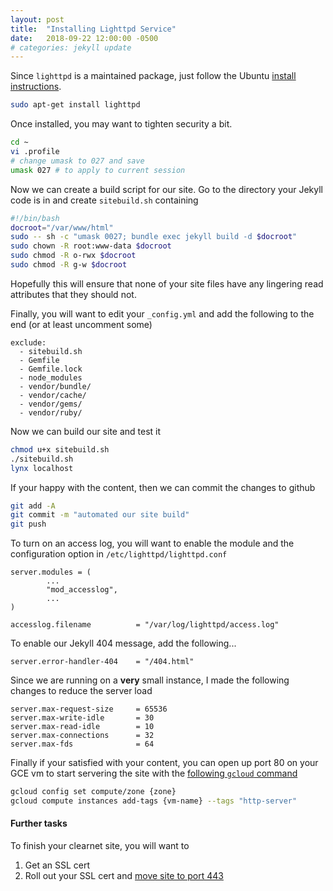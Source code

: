 ```yaml
---
layout: post
title:  "Installing Lighttpd Service"
date:   2018-09-22 12:00:00 -0500
# categories: jekyll update
---
```


Since `lighttpd` is a maintained package, just follow the Ubuntu [install instructions](https://help.ubuntu.com/community/lighttpd).
```bash
sudo apt-get install lighttpd
```

Once installed, you may want to tighten security a bit.
```bash
cd ~
vi .profile
# change umask to 027 and save
umask 027 # to apply to current session
```

Now we can create a build script for our site.  Go to the directory your Jekyll code is in and create `sitebuild.sh` containing
```bash
#!/bin/bash
docroot="/var/www/html"
sudo -- sh -c "umask 0027; bundle exec jekyll build -d $docroot"
sudo chown -R root:www-data $docroot
sudo chmod -R o-rwx $docroot
sudo chmod -R g-w $docroot
```

Hopefully this will ensure that none of your site files have any lingering read attributes that they should not.

Finally, you will want to edit your `_config.yml` and add the following to the end (or at least uncomment some)
```
exclude:
  - sitebuild.sh
  - Gemfile
  - Gemfile.lock
  - node_modules
  - vendor/bundle/
  - vendor/cache/
  - vendor/gems/
  - vendor/ruby/
```

Now we can build our site and test it
```bash
chmod u+x sitebuild.sh
./sitebuild.sh
lynx localhost
```

If your happy with the content, then we can commit the changes to github
```bash
git add -A
git commit -m "automated our site build"
git push
```

To turn on an access log, you will want to enable the module and the configuration option in `/etc/lighttpd/lighttpd.conf`
```
server.modules = (
        ...
        "mod_accesslog",
        ...
)

accesslog.filename          = "/var/log/lighttpd/access.log"
```

To enable our Jekyll 404 message, add the following...
```
server.error-handler-404    = "/404.html"
```

Since we are running on a **very** small instance, I made the following changes to reduce the server load
```
server.max-request-size     = 65536
server.max-write-idle       = 30
server.max-read-idle        = 10
server.max-connections      = 32
server.max-fds              = 64

```

Finally if your satisfied with your content, you can open up port 80 on your GCE vm to start servering the site with the [following `gcloud` command](https://cloud.google.com/vpc/docs/add-remove-network-tags#adding_and_removing_tags)

```bash
gcloud config set compute/zone {zone}
gcloud compute instances add-tags {vm-name} --tags "http-server"
```
#### Further tasks
To finish your clearnet site, you will want to

1. Get an SSL cert
2. Roll out your SSL cert and [move site to port 443](https://redmine.lighttpd.net/projects/1/wiki/HowToRedirectHttpToHttps)

<!-- todo: spell out HW-->
